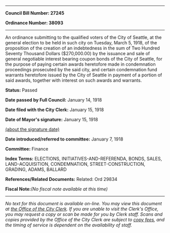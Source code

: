 

********

**Council Bill Number: 27245**
   
**Ordinance Number: 38093**
********

 An ordinance submitting to the qualified voters of the City of Seattle, at the general election to be held in such city on Tuesday, March 5, 1918, of the proposition of the creation of an indebtedness in the sum of Two Hundred Seventy Thousand Dollars ($270,000.00) by the issuance and sale of general negotiable interest bearing coupon bonds of the City of Seattle, for the purpose of paying certain awards heretofore made in condemnation proceedings prosecuted by the said city, and certain condemnation fund warrants heretofore issued by the City of Seattle in payment of a portion of said awards, together with interest on such awards and warrants.

**Status:** Passed
   
**Date passed by Full Council:** January 14, 1918
   
**Date filed with the City Clerk:** January 15, 1918
   
**Date of Mayor's signature:** January 15, 1918
   
[(about the signature date)](/~public/approvaldate.htm)
   
   
   
**Date introduced/referred to committee:** January 7, 1918
   
**Committee:** Finance
   
   
**Index Terms:** ELECTIONS, INITIATIVES-AND-REFERENDA, BONDS, SALES, LAND-ACQUISITION, CONDEMNATION, STREET-CONSTRUCTION, GRADING, ADAMS, BALLARD

**References/Related Documents:** Related: Ord 29834

**Fiscal Note:**_(No fiscal note available at this time)_
********

_No text for this document is available on-line. You may view this document at [the Office of the City Clerk](http://www.seattle.gov/leg/clerk/contactUs.htm). If you are unable to visit the Clerk's Office, you may request a copy or scan be made for you by Clerk staff. Scans and copies provided by the Office of the City Clerk are subject to [copy fees](http://clerk.seattle.gov/~public/clerkfees.htm), and the timing of service is dependent on the availability of staff._

